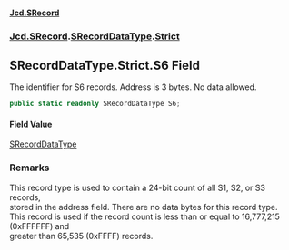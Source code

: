 #### [Jcd.SRecord](index.md 'index')
### [Jcd.SRecord](Jcd.SRecord.md 'Jcd.SRecord').[SRecordDataType](Jcd.SRecord.SRecordDataType.md 'Jcd.SRecord.SRecordDataType').[Strict](Jcd.SRecord.SRecordDataType.Strict.md 'Jcd.SRecord.SRecordDataType.Strict')

## SRecordDataType.Strict.S6 Field

The identifier for S6 records. Address is 3 bytes. No data allowed.

```csharp
public static readonly SRecordDataType S6;
```

#### Field Value
[SRecordDataType](Jcd.SRecord.SRecordDataType.md 'Jcd.SRecord.SRecordDataType')

### Remarks
This record type is used to contain a 24-bit count of all S1, S2, or S3 records,  
stored in the address field. There are no data bytes for this record type.  
This record is used if the record count is less than or equal to 16,777,215 (0xFFFFFF) and   
greater than 65,535 (0xFFFF) records.